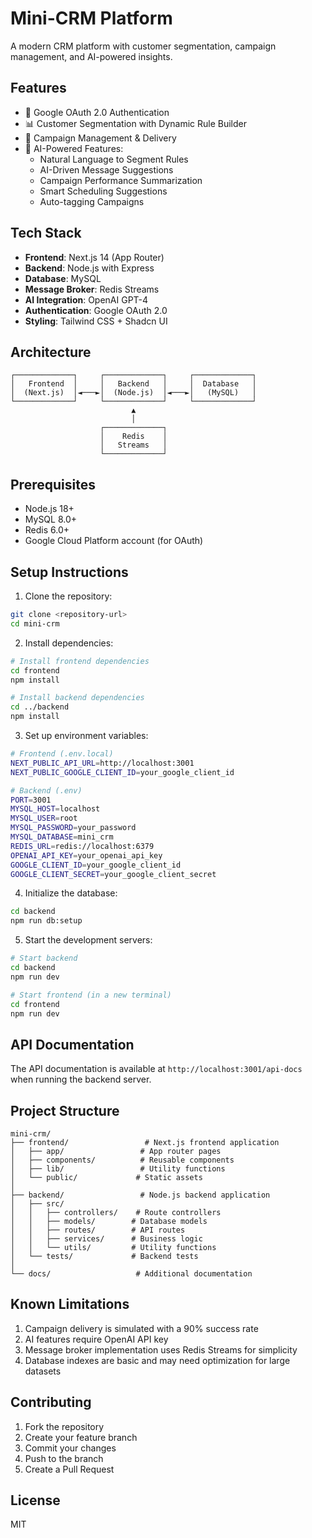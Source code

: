 # Mini-CRM Platform

A modern CRM platform with customer segmentation, campaign management, and AI-powered insights.

## Features

- 🔐 Google OAuth 2.0 Authentication
- 📊 Customer Segmentation with Dynamic Rule Builder
- 📨 Campaign Management & Delivery
- 🤖 AI-Powered Features:
  - Natural Language to Segment Rules
  - AI-Driven Message Suggestions
  - Campaign Performance Summarization
  - Smart Scheduling Suggestions
  - Auto-tagging Campaigns

## Tech Stack

- **Frontend**: Next.js 14 (App Router)
- **Backend**: Node.js with Express
- **Database**: MySQL
- **Message Broker**: Redis Streams
- **AI Integration**: OpenAI GPT-4
- **Authentication**: Google OAuth 2.0
- **Styling**: Tailwind CSS + Shadcn UI

## Architecture

```
┌─────────────┐     ┌─────────────┐     ┌─────────────┐
│   Frontend  │     │   Backend   │     │  Database   │
│  (Next.js)  │◄───►│  (Node.js)  │◄───►│   (MySQL)   │
└─────────────┘     └─────────────┘     └─────────────┘
                           ▲
                           │
                    ┌─────────────┐
                    │    Redis    │
                    │   Streams   │
                    └─────────────┘
```

## Prerequisites

- Node.js 18+
- MySQL 8.0+
- Redis 6.0+
- Google Cloud Platform account (for OAuth)

## Setup Instructions

1. Clone the repository:
```bash
git clone <repository-url>
cd mini-crm
```

2. Install dependencies:
```bash
# Install frontend dependencies
cd frontend
npm install

# Install backend dependencies
cd ../backend
npm install
```

3. Set up environment variables:
```bash
# Frontend (.env.local)
NEXT_PUBLIC_API_URL=http://localhost:3001
NEXT_PUBLIC_GOOGLE_CLIENT_ID=your_google_client_id

# Backend (.env)
PORT=3001
MYSQL_HOST=localhost
MYSQL_USER=root
MYSQL_PASSWORD=your_password
MYSQL_DATABASE=mini_crm
REDIS_URL=redis://localhost:6379
OPENAI_API_KEY=your_openai_api_key
GOOGLE_CLIENT_ID=your_google_client_id
GOOGLE_CLIENT_SECRET=your_google_client_secret
```

4. Initialize the database:
```bash
cd backend
npm run db:setup
```

5. Start the development servers:
```bash
# Start backend
cd backend
npm run dev

# Start frontend (in a new terminal)
cd frontend
npm run dev
```

## API Documentation

The API documentation is available at `http://localhost:3001/api-docs` when running the backend server.

## Project Structure

```
mini-crm/
├── frontend/                 # Next.js frontend application
│   ├── app/                 # App router pages
│   ├── components/          # Reusable components
│   ├── lib/                 # Utility functions
│   └── public/             # Static assets
│
├── backend/                 # Node.js backend application
│   ├── src/
│   │   ├── controllers/    # Route controllers
│   │   ├── models/        # Database models
│   │   ├── routes/        # API routes
│   │   ├── services/      # Business logic
│   │   └── utils/         # Utility functions
│   └── tests/             # Backend tests
│
└── docs/                   # Additional documentation
```

## Known Limitations

1. Campaign delivery is simulated with a 90% success rate
2. AI features require OpenAI API key
3. Message broker implementation uses Redis Streams for simplicity
4. Database indexes are basic and may need optimization for large datasets

## Contributing

1. Fork the repository
2. Create your feature branch
3. Commit your changes
4. Push to the branch
5. Create a Pull Request

## License

MIT 
